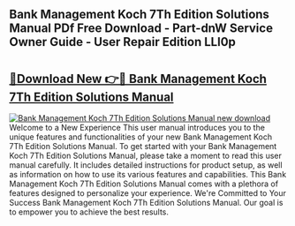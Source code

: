 ## Bank Management Koch 7Th Edition Solutions Manual PDf Free Download - Part-dnW Service Owner Guide - User Repair Edition LLl0p

# <h2><a href="http://bc81072.oget.top/?id=Bank+Management+Koch+7Th+Edition+Solutions+Manual">🔗Download New 👉🔴 Bank Management Koch 7Th Edition Solutions Manual</a></h2>

[![Bank Management Koch 7Th Edition Solutions Manual new download](https://i.imgur.com/5g1atiW.png)](http://bc81072.oget.top/?id=Bank+Management+Koch+7Th+Edition+Solutions+Manual)
Welcome to a New Experience This user manual introduces you to the unique features and functionalities of your new Bank Management Koch 7Th Edition Solutions Manual. To get started with your Bank Management Koch 7Th Edition Solutions Manual, please take a moment to read this user manual carefully. It includes detailed instructions for product setup, as well as information on how to use its various features and capabilities. This Bank Management Koch 7Th Edition Solutions Manual comes with a plethora of features designed to personalize your experience. We're Committed to Your Success Bank Management Koch 7Th Edition Solutions Manual. Our goal is to empower you to achieve the best results.
